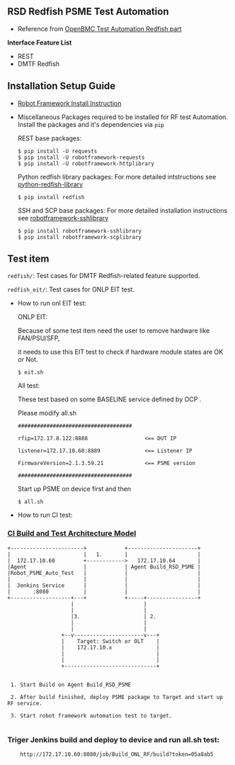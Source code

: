 ## RSD Redfish PSME Test Automation ##
* Reference from [OpenBMC Test Automation Redfish part](https://github.com/openbmc/openbmc-test-automation)

**Interface Feature List**
* REST
* DMTF Redfish

## Installation Setup Guide ##

* [Robot Framework Install Instruction](https://github.com/robotframework/robotframework/blob/master/INSTALL.rst)

* Miscellaneous
Packages required to be installed for RF test Automation.
Install the packages and it's dependencies via `pip`

    REST base packages:
    ```
    $ pip install -U requests
    $ pip install -U robotframework-requests
    $ pip install -U robotframework-httplibrary
    ```

    Python redfish library packages:
    For more detailed intstructions see [python-redfish-library](https://github.com/DMTF/python-redfish-library)
    ```
    $ pip install redfish
    ```

    SSH and SCP base packages:
    For more detailed installation instructions see [robotframework-sshlibrary](https://pypi.python.org/pypi/robotframework-sshlibrary)
    ```
    $ pip install robotframework-sshlibrary
    $ pip install robotframework-scplibrary
    ```

## Test item ##

`redfish/`:  Test cases for DMTF Redfish-related feature supported.

`redfish_eit/`: Test cases for ONLP EIT test.

* How to run onl EIT test:

    ONLP EIT:
    
    Because of some test item need the user to remove hardware like FAN/PSU/SFP, 
    
    it needs to use this EIT test to check if hardware module states are OK or Not.
    
    ```
    $ eit.sh
    ```

    All test:
    
    These test based on some BASELINE service defined by OCP .
    
    Please modify all.sh
    
     ```
    ####################################

    rfip=172.17.8.122:8888                  <== DUT IP 

    listener=172.17.10.60:8889              <== Listener IP

    FirmwareVersion=2.1.3.59.21             <== PSME version

    ####################################

    ```   
    Start up PSME on device first and then
    
    ```
    $ all.sh
    ```
* How to run CI test:

### [CI Build and Test Architecture Model](CI.md)

```
+-----------------------+            +----------------------+
|                       |   1.       |                      |
|  172.17.10.60         +------------>   172.17.10.64       |
|Agent                  |            | Agent Build_RSD_PSME |
|Robot_PSME_Auto_Test   |            |                      |
|                       |            |                      |
|  Jenkins Service      |            |                      |
|       :8080           |            |                      |
+-------------------+---+            +-----+----------------+
                    |                      |
                    |                      |
                    |3.                    | 2.
                    |                      |
                    |                      |
                 +--v----------------------v---+
                 |    Target: Switch or OLT    |
                 |    172.17.10.x              |
                 |                             |
                 |                             |
                 +-----------------------------+


 1. Start Build on Agent Build_RSD_PSME

 2. After build finished, deploy PSME package to Target and start up RF service.

 3. Start robot framework automation test to target.


```    
    
 ### Triger Jenkins build and deploy to device and run all.sh test: ###
 
```
    http://172.17.10.60:8080/job/Build_ONL_RF/build?token=05a8ab5 
```
